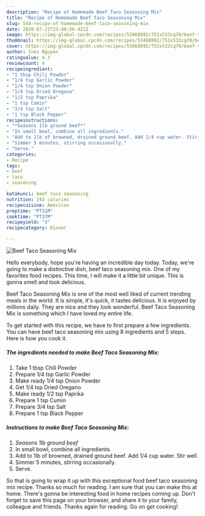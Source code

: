 ```yaml
---
description: "Recipe of Homemade Beef Taco Seasoning Mix"
title: "Recipe of Homemade Beef Taco Seasoning Mix"
slug: 544-recipe-of-homemade-beef-taco-seasoning-mix
date: 2020-07-21T23:40:50.421Z
image: https://img-global.cpcdn.com/recipes/53468892/751x532cq70/beef-taco-seasoning-mix-recipe-main-photo.jpg
thumbnail: https://img-global.cpcdn.com/recipes/53468892/751x532cq70/beef-taco-seasoning-mix-recipe-main-photo.jpg
cover: https://img-global.cpcdn.com/recipes/53468892/751x532cq70/beef-taco-seasoning-mix-recipe-main-photo.jpg
author: Inez Nguyen
ratingvalue: 4.3
reviewcount: 4
recipeingredient:
- "1 tbsp Chili Powder"
- "1/4 tsp Garlic Powder"
- "1/4 tsp Onion Powder"
- "1/4 tsp Dried Oregano"
- "1/2 tsp Paprika"
- "1 tsp Cumin"
- "3/4 tsp Salt"
- "1 tsp Black Pepper"
recipeinstructions:
- "*Seasons 1lb ground beef*"
- "In small bowl, combine all ingredients."
- "Add to 1lb of browned, drained ground beef. Add 1/4 cup water. Stir well."
- "Simmer 5 minutes, stirring occasionally."
- "Serve."
categories:
- Recipe
tags:
- beef
- taco
- seasoning

katakunci: beef taco seasoning 
nutrition: 243 calories
recipecuisine: American
preptime: "PT31M"
cooktime: "PT37M"
recipeyield: "3"
recipecategory: Dinner

---
```



![Beef Taco Seasoning Mix](https://img-global.cpcdn.com/recipes/53468892/751x532cq70/beef-taco-seasoning-mix-recipe-main-photo.jpg)

Hello everybody, hope you're having an incredible day today. Today, we're going to make a distinctive dish, beef taco seasoning mix. One of my favorites food recipes. This time, I will make it a little bit unique. This is gonna smell and look delicious.

Beef Taco Seasoning Mix is one of the most well liked of current trending meals in the world. It is simple, it's quick, it tastes delicious. It is enjoyed by millions daily. They are nice and they look wonderful. Beef Taco Seasoning Mix is something which I have loved my entire life.




To get started with this recipe, we have to first prepare a few ingredients. You can have beef taco seasoning mix using 8 ingredients and 5 steps. Here is how you cook it.

<!--inarticleads1-->

##### The ingredients needed to make Beef Taco Seasoning Mix:

1. Take 1 tbsp Chili Powder
1. Prepare 1/4 tsp Garlic Powder
1. Make ready 1/4 tsp Onion Powder
1. Get 1/4 tsp Dried Oregano
1. Make ready 1/2 tsp Paprika
1. Prepare 1 tsp Cumin
1. Prepare 3/4 tsp Salt
1. Prepare 1 tsp Black Pepper




<!--inarticleads2-->

##### Instructions to make Beef Taco Seasoning Mix:

1. *Seasons 1lb ground beef*
1. In small bowl, combine all ingredients.
1. Add to 1lb of browned, drained ground beef. Add 1/4 cup water. Stir well.
1. Simmer 5 minutes, stirring occasionally.
1. Serve.




So that is going to wrap it up with this exceptional food beef taco seasoning mix recipe. Thanks so much for reading. I am sure that you can make this at home. There's gonna be interesting food in home recipes coming up. Don't forget to save this page on your browser, and share it to your family, colleague and friends. Thanks again for reading. Go on get cooking!
